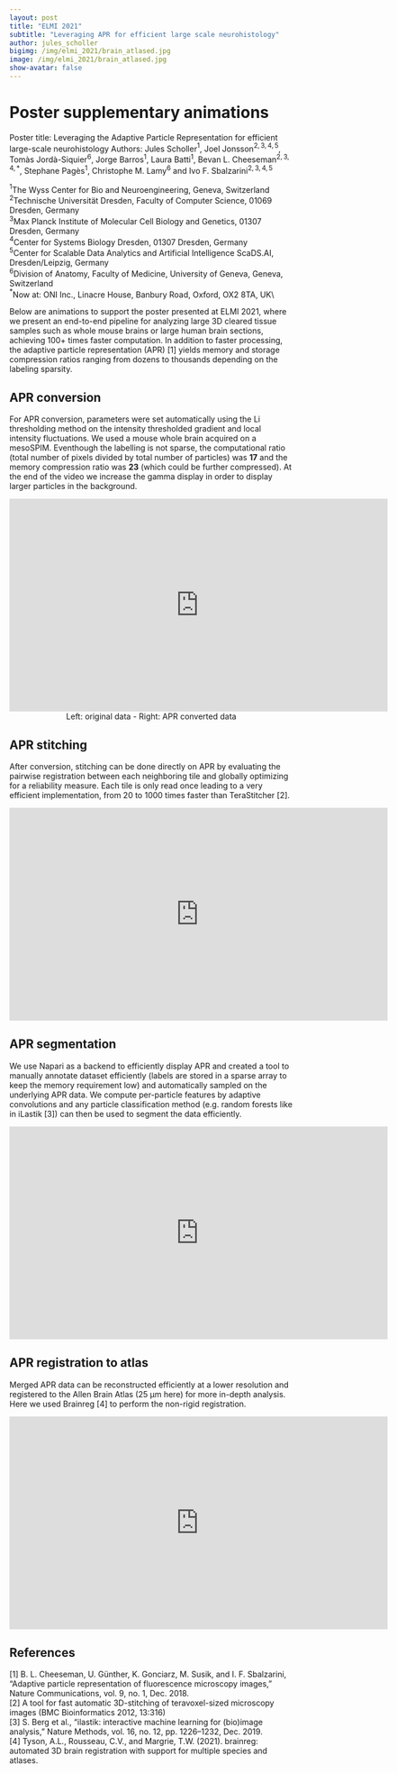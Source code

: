 ```yaml
---
layout: post
title: "ELMI 2021"
subtitle: "Leveraging APR for efficient large scale neurohistology"
author: jules_scholler
bigimg: /img/elmi_2021/brain_atlased.jpg
image: /img/elmi_2021/brain_atlased.jpg
show-avatar: false
---
```


# Poster supplementary animations

Poster title: Leveraging the Adaptive Particle Representation for efficient large-scale neurohistology
Authors: Jules Scholler$^1$, Joel Jonsson$^{2,3,4,5}$, Tomàs Jordà-Siquier$^6$, Jorge Barros$^1$, Laura Batti$^1$, Bevan L. Cheeseman$^{2,3,4,*}$, Stephane Pagès$^1$, Christophe M. Lamy$^6$ and Ivo F. Sbalzarini$^{2,3,4,5}$

$^1$The Wyss Center for Bio and Neuroengineering, Geneva, Switzerland\
$^2$Technische Universität Dresden, Faculty of Computer Science, 01069 Dresden, Germany\
$^3$Max Planck Institute of Molecular Cell Biology and Genetics, 01307 Dresden, Germany\
$^4$Center for Systems Biology Dresden, 01307 Dresden, Germany\
$^5$Center for Scalable Data Analytics and Artificial Intelligence ScaDS.AI, Dresden/Leipzig, Germany\
$^6$Division of Anatomy, Faculty of Medicine, University of Geneva, Geneva, Switzerland\
$^*$Now at: ONI Inc., Linacre House, Banbury Road, Oxford, OX2 8TA, UK\

Below are animations to support the poster presented at ELMI 2021, where we present an end-to-end pipeline for analyzing large 3D cleared tissue samples such as whole mouse brains or large human brain sections, achieving 100+ times faster computation. In addition to faster processing, the adaptive particle representation (APR) [1] yields memory and storage compression ratios ranging from dozens to thousands depending on the labeling sparsity.

## APR conversion

For APR conversion, parameters were set automatically using the Li thresholding method on the intensity thresholded gradient and local intensity fluctuations. We used a mouse whole brain acquired on a mesoSPIM. Eventhough the labelling is not sparse, the computational ratio (total number of pixels divided by total number of particles) was **17** and the memory compression ratio was **23** (which could be further compressed). At the end of the video we increase the gamma display in order to display larger particles in the background.

<center>
<iframe width="672" height="378" src="https://www.youtube.com/embed/v93waIU6Do0" title="YouTube video player" frameborder="0" allow="accelerometer; autoplay; clipboard-write; encrypted-media; gyroscope; picture-in-picture" allowfullscreen></iframe>
</center>
<center>
Left: original data - Right: APR converted data
</center>


## APR stitching

After conversion, stitching can be done directly on APR by evaluating the pairwise registration between each neighboring tile and globally optimizing for a reliability measure. Each tile is only read once leading to a very efficient implementation, from 20 to 1000 times faster than TeraStitcher [2].

<center>
<iframe width="672" height="378" src="https://www.youtube.com/embed/sja2wDVc6yA" title="YouTube video player" frameborder="0" allow="accelerometer; autoplay; clipboard-write; encrypted-media; gyroscope; picture-in-picture" allowfullscreen></iframe>
</center>


## APR segmentation

We use Napari as a backend to efficiently display APR and created a tool to manually annotate dataset efficiently (labels are stored in a sparse array to keep the memory requirement low) and automatically sampled on the underlying APR data. We compute per-particle features by adaptive convolutions and any particle classification method (e.g. random forests like in iLastik [3]) can then be used to segment the data efficiently.

<center>
<iframe width="672" height="378" src="https://www.youtube.com/embed/Qlg614FGZpc" title="YouTube video player" frameborder="0" allow="accelerometer; autoplay; clipboard-write; encrypted-media; gyroscope; picture-in-picture" allowfullscreen></iframe>
</center>


## APR registration to atlas

Merged APR data can be reconstructed efficiently at a lower resolution and registered to the Allen Brain Atlas (25 µm here) for more in-depth analysis. Here we used Brainreg [4] to perform the non-rigid registration.

<center>
<iframe width="672" height="378" src="https://www.youtube.com/embed/czwmzvI3y7M" title="YouTube video player" frameborder="0" allow="accelerometer; autoplay; clipboard-write; encrypted-media; gyroscope; picture-in-picture" allowfullscreen></iframe>
</center>

## References

[1] B. L. Cheeseman, U. Günther, K. Gonciarz, M. Susik, and I. F. Sbalzarini, “Adaptive particle representation of fluorescence microscopy images,” Nature Communications, vol. 9, no. 1, Dec. 2018.\
[2] A tool for fast automatic 3D-stitching of teravoxel-sized microscopy images (BMC Bioinformatics 2012, 13:316)\
[3] S. Berg et al., “ilastik: interactive machine learning for (bio)image analysis,” Nature Methods, vol. 16, no. 12, pp. 1226–1232, Dec. 2019.\
[4] Tyson, A.L., Rousseau, C.V., and Margrie, T.W. (2021). brainreg: automated 3D brain registration with support for multiple species and atlases.




